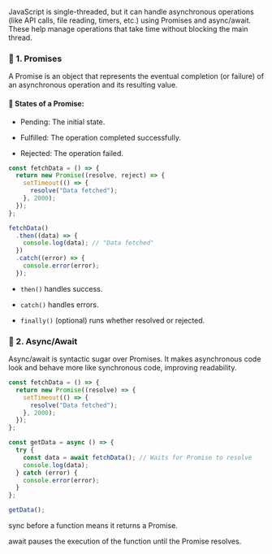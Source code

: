 


JavaScript is single-threaded, but it can handle asynchronous operations (like API calls, file reading, timers, etc.) using Promises and async/await. These help manage operations that take time without blocking the main thread.


### 🔹 1. Promises
A Promise is an object that represents the eventual completion (or failure) of an asynchronous operation and its resulting value.

#### 📌 States of a Promise:
- Pending: The initial state.

- Fulfilled: The operation completed successfully.

- Rejected: The operation failed.

```js
const fetchData = () => {
  return new Promise((resolve, reject) => {
    setTimeout(() => {
      resolve("Data fetched");
    }, 2000);
  });
};

fetchData()
  .then((data) => {
    console.log(data); // "Data fetched"
  })
  .catch((error) => {
    console.error(error);
  });


```

- `then()` handles success.

- `catch()` handles errors.

- `finally()` (optional) runs whether resolved or rejected.

### 🔹 2. Async/Await

Async/await is syntactic sugar over Promises. It makes asynchronous code look and behave more like synchronous code, improving readability.

```js
const fetchData = () => {
  return new Promise((resolve) => {
    setTimeout(() => {
      resolve("Data fetched");
    }, 2000);
  });
};

const getData = async () => {
  try {
    const data = await fetchData(); // Waits for Promise to resolve
    console.log(data);
  } catch (error) {
    console.error(error);
  }
};

getData();

```

sync before a function means it returns a Promise.

await pauses the execution of the function until the Promise resolves.